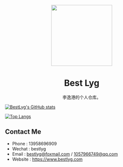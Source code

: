 <p align="center">
  <a href="https://www.bestlyg.com">
    <img width="200" src="https://www.bestlyg.com/static/logo.png">
  </a>
</p>

<h1 align="center">Best Lyg</h1>

<div align="center">李逸港的个人仓库。</div>

[![BestLyg's GitHub stats](https://github-readme-stats.vercel.app/api?username=bestlyg)](https://github.com/bestlyg/bestlyg)

[![Top Langs](https://github-readme-stats.vercel.app/api/top-langs/?username=bestlyg)](https://github.com/bestlyg/bestlyg)

## Contact Me

-   Phone : 13958696909
-   Wechat : bestlyg
-   Email : bestlyg@foxmail.com / 1057966749@qq.com
-   Website : https://www.bestlyg.com
